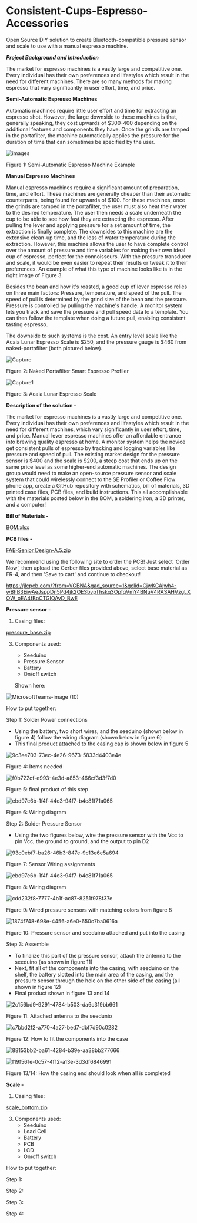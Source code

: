 # Consistent-Cups-Espresso-Accessories
Open Source DIY solution to create Bluetooth-compatible pressure sensor and scale to use with a manual espresso machine. 

_**Project Background and Introduction**_

The market for espresso machines is a vastly large and competitive one. Every individual has their own preferences and lifestyles which result in the need for different machines. There are so many methods for making espresso that vary significantly in user effort, time, and price. 

**Semi-Automatic Espresso Machines**

Automatic machines require little user effort and time for extracting an espresso shot. However, the large downside to these machines is that, generally speaking, they cost upwards of $300-400 depending on the additional features and components they have. Once the grinds are tamped in the portafilter, the machine automatically applies the pressure for the duration of time that can sometimes be specified by the user.  

 
![images](https://github.com/rhit-coultabm/Consistent-Cups-Espresso-Accessories/assets/92759594/d9ebb77a-002f-4e52-8c84-2f716b7bec55)

Figure 1: Semi-Automatic Espresso Machine Example 

**Manual Espresso Machines**

Manual espresso machines require a significant amount of preparation, time, and effort. These machines are generally cheaper than their automatic counterparts, being found for upwards of $100. For these machines, once the grinds are tamped in the portafilter, the user must also heat their water to the desired temperature. The user then needs a scale underneath the cup to be able to see how fast they are extracting the espresso. After pulling the lever and applying pressure for a set amount of time, the extraction is finally complete. The downsides to this machine are the extensive clean-up time, and the loss of water temperature during the extraction. However, this machine allows the user to have complete control over the amount of pressure and time variables for making their own ideal cup of espresso, perfect for the connoisseurs. With the pressure transducer and scale, it would be even easier to repeat their results or tweak it to their preferences. An example of what this type of machine looks like is in the right image of Figure 3. 

 

Besides the bean and how it's roasted, a good cup of lever espresso relies on three main factors: Pressure, temperature, and speed of the pull.  The speed of pull is determined by the grind size of the bean and the pressure.  Pressure is controlled by pulling the machine's handle.  A monitor system lets you track and save the pressure and pull speed data to a template.  You can then follow the template when doing a future pull, enabling consistent tasting espresso. 

The downside to such systems is the cost.  An entry level scale like the Acaia Lunar Espresso Scale is $250, and the pressure gauge is $460 from naked-portafilter (both pictured below). 

![Capture](https://github.com/rhit-coultabm/Consistent-Cups-Espresso-Accessories/assets/92759594/4032a096-29ca-4a02-a5ee-2f61479c5c94)

Figure 2: Naked Portafilter Smart Espresso Profiler 

![Capture1](https://github.com/rhit-coultabm/Consistent-Cups-Espresso-Accessories/assets/92759594/d52db8cd-98b8-4e13-8d43-337a77dcf7b6)

Figure 3: Acaia Lunar Espresso Scale 


**Description of the solution -**

The market for espresso machines is a vastly large and competitive one. Every individual has their own preferences and lifestyles which result in the need for different machines, which vary significantly in user effort, time, and price.  Manual lever espresso machines offer an affordable entrance into brewing quality espresso at home.  A monitor system helps the novice get consistent pulls of espresso by tracking and logging variables like pressure and speed of pull. The existing market design for the pressure sensor is $400 and the scale is $200, a steep cost that ends up on the same price level as some higher-end automatic machines. The design group would need to make an open-source pressure sensor and scale system that could wirelessly connect to the SE Profiler or Coffee Flow phone app, create a GitHub repository with schematics, bill of materials, 3D printed case files, PCB files, and build instructions.  This all accomplishable with the materials posted below in the BOM, a soldering iron, a 3D printer, and a computer!

**Bill of Materials -**

[BOM.xlsx](https://github.com/rhit-coultabm/Consistent-Cups-Espresso-Accessories/files/14972820/BOM.xlsx)

**PCB files -**

[FAB-Senior Design-A.5.zip](https://github.com/rhit-coultabm/Consistent-Cups-Espresso-Accessories/files/14779862/FAB-Senior.Design-A.5.zip)

We recommend using the following site to order the PCB! Just select 'Order Now', then upload the Gerber files provided above, select base material as FR-4, and then 'Save to cart' and continue to checkout!

https://jlcpcb.com/?from=VGBNA&gad_source=1&gclid=CjwKCAjwh4-wBhB3EiwAeJsppDn5Pd4jk2OESbvpThskq3OpfqVmY4BNuV4RASAHVzgLXOW_oEA4fBoCTGIQAvD_BwE

**Pressure sensor -**

1. Casing files:
   
[pressure_base.zip](https://github.com/rhit-coultabm/Consistent-Cups-Espresso-Accessories/files/14780216/pressure_base.zip)

3. Components used:
   - Seeduino
   - Pressure Sensor
   - Battery
   - On/off switch
  
   Shown here:
  
![MicrosoftTeams-image (10)](https://github.com/rhit-coultabm/Consistent-Cups-Espresso-Accessories/assets/92759594/508b8cee-a858-4a56-9c45-193e7eb5a1a3)

How to put together: 

Step 1: Solder Power connections

- Using the battery, two short wires, and the seeduino (shown below in figure 4) follow the wiring diagram (shown below in figure 6)
- This final product attached to the casing cap is shown below in figure 5

![9c3ee703-73ec-4e26-9673-5833d4403e4e](https://github.com/rhit-coultabm/Consistent-Cups-Espresso-Accessories/assets/92759594/b503a13f-b484-4827-89ad-c62adab83f5b)

Figure 4: Items needed

![f0b722cf-e993-4e3d-a853-466cf3d3f7d0](https://github.com/rhit-coultabm/Consistent-Cups-Espresso-Accessories/assets/92759594/26c716e5-618b-4c05-9800-e513443388d2)

Figure 5: final product of this step

![ebd97e6b-1f4f-44e3-94f7-b4c81f71a065](https://github.com/rhit-coultabm/Consistent-Cups-Espresso-Accessories/assets/92759594/acf58382-491d-4c06-a991-7cc721aa4bf7)

Figure 6: Wiring diagram 


Step 2: Solder Pressure Sensor
- Using the two figures below, wire the pressure sensor with the Vcc to pin Vcc, the ground to ground, and the output to pin D2


![93c0ebf7-ba26-46b3-847e-9c13e6e5a694](https://github.com/rhit-coultabm/Consistent-Cups-Espresso-Accessories/assets/92759594/99de7f53-fd39-44db-9044-b635df77b256)

Figure 7: Sensor Wiring assignments

![ebd97e6b-1f4f-44e3-94f7-b4c81f71a065](https://github.com/rhit-coultabm/Consistent-Cups-Espresso-Accessories/assets/92759594/09a1f110-af42-4f1e-9016-ed0879b0780b)

Figure 8: Wiring diagram

![cdd232f8-7777-4b1f-ac87-8251f978f37e](https://github.com/rhit-coultabm/Consistent-Cups-Espresso-Accessories/assets/92759594/4a3bda79-6be8-4e8d-98c8-ada6fb880f56)

Figure 9: Wired pressure sensors with matching colors from figure 8

![1874f748-698e-4456-a6e0-650c7ba0616a](https://github.com/rhit-coultabm/Consistent-Cups-Espresso-Accessories/assets/92759594/93d3a95b-ea01-45d5-9bd7-290a77a2d067)

Figure 10: Pressure sensor and seeduino attached and put into the casing


Step 3: Assemble
- To finalize this part of the pressure sensor, attach the antenna to the seeduino (as shown in figure 11)
- Next, fit all of the components into the casing, with seeduino on the shelf, the battery slotted into the main area of the casing, and the pressure sensor through the hole on the other side of the casing (all shown in figure 12)
- Final product shown in figure 13 and 14

![2c156bd9-9291-4784-b503-da6c319bb661](https://github.com/rhit-coultabm/Consistent-Cups-Espresso-Accessories/assets/92759594/b1563120-563b-4975-b911-fdcc497daf99)

Figure 11: Attached antenna to the seedunio

![c7bbd2f2-a770-4a27-bed7-dbf7d90c0282](https://github.com/rhit-coultabm/Consistent-Cups-Espresso-Accessories/assets/92759594/1a0d23a2-fa98-4957-b659-9a71fd4a8da2)

Figure 12: How to fit the components into the case

![88153bb2-ba61-4284-b39e-aa38bb277666](https://github.com/rhit-coultabm/Consistent-Cups-Espresso-Accessories/assets/92759594/4722cc89-d3cd-4e37-b2ed-95cf308774fd)

![f19f561e-0c57-4f12-a13e-3d3df6846991](https://github.com/rhit-coultabm/Consistent-Cups-Espresso-Accessories/assets/92759594/693ed929-bcd1-4e26-b73f-8e0c951ea7b0)

Figure 13/14: How the casing end should look when all is completed 





**Scale -**

1. Casing files:
   
[scale_bottom.zip](https://github.com/rhit-coultabm/Consistent-Cups-Espresso-Accessories/files/14780224/scale_bottom.zip)


3. Components used:
   - Seeduino
   - Load Cell
   - Battery
   - PCB
   - LCD
   - On/off switch
   
How to put together:

Step 1: 


Step 2:


Step 3:


Step 4: 


   
